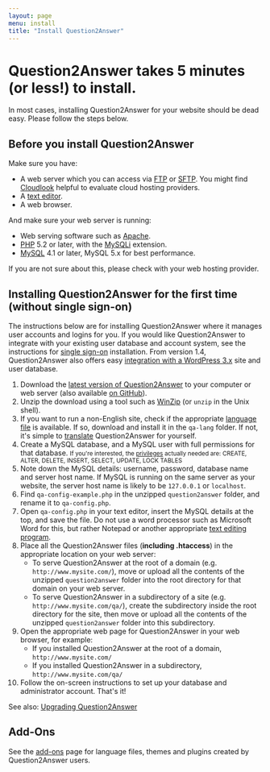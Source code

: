 ```yaml
---
layout: page
menu: install
title: "Install Question2Answer"
---
```


# Question2Answer takes 5 minutes <span class="highlight">(or less!)</span> to install.

In most cases, installing Question2Answer for your website should be dead easy. Please follow the steps below.

## Before you install Question2Answer

Make sure you have:

*   A web server which you can access via [FTP](http://en.wikipedia.org/wiki/File_Transfer_Protocol) or [SFTP](http://en.wikipedia.org/wiki/SSH_file_transfer_protocol). You might find [Cloudlook](http://www.cloudlook.com/ "Live Performance Benchmarks from the Cloud") helpful to evaluate cloud hosting providers.
*   A [text editor](http://en.wikipedia.org/wiki/Text_editor).
*   A web browser.

And make sure your web server is running:

*   Web serving software such as [Apache](http://httpd.apache.org/).
*   [PHP](http://www.php.net/) 5.2 or later, with the [MySQLi](http://en.wikipedia.org/wiki/MySQLi) extension.
*   [MySQL](http://www.mysql.com/) 4.1 or later, MySQL 5.x for best performance.

If you are not sure about this, please check with your web hosting provider.

## Installing Question2Answer for the first time (without single sign-on)

The instructions below are for installing Question2Answer where it manages user accounts and logins for you. If you would like Question2Answer to integrate with your existing user database and account system, see the instructions for [single sign-on](/install/single-sign-on/) installation. From version 1.4, Question2Answer also offers easy [integration with a WordPress 3.x](/install/wordpress/) site and user database.

1.  Download the [latest version of Question2Answer](https://github.com/q2a/question2answer/releases) to your computer or web server (also available [on GitHub](https://github.com/q2a/question2answer)).
2.  Unzip the download using a tool such as [WinZip](http://www.winzip.com/) (or `unzip` in the Unix shell).
3.  If you want to run a non-English site, check if the appropriate [language file](/addons/) is available. If so, download and install it in the `qa-lang` folder. If not, it's simple to [translate](/translate/) Question2Answer for yourself.
4.  Create a MySQL database, and a MySQL user with full permissions for that database.
    <small>If you're interested, the [privileges](http://dev.mysql.com/doc/mysql/en/privilege-system.html) actually needed are: CREATE, ALTER, DELETE, INSERT, SELECT, UPDATE, LOCK TABLES</small>
5.  Note down the MySQL details: username, password, database name and server host name. If MySQL is running on the same server as your website, the server host name is likely to be `127.0.0.1` or `localhost`.
6.  Find `qa-config-example.php` in the unzipped `question2answer` folder, and rename it to `qa-config.php`.
7.  Open `qa-config.php` in your text editor, insert the MySQL details at the top, and save the file. Do not use a word processor such as Microsoft Word for this, but rather Notepad or another appropriate [text editing program](http://en.wikipedia.org/wiki/List_of_text_editors).
8.  Place all the Question2Answer files (**including .htaccess**) in the appropriate location on your web server:
    *   To serve Question2Answer at the root of a domain (e.g. `http://www.mysite.com/`), move or upload all the contents of the unzipped `question2answer` folder into the root directory for that domain on your web server.
    *   To serve Question2Answer in a subdirectory of a site (e.g. `http://www.mysite.com/qa/`), create the subdirectory inside the root directory for the site, then move or upload all the contents of the unzipped `question2answer` folder into this subdirectory.
9.  Open the appropriate web page for Question2Answer in your web browser, for example:
    *   If you installed Question2Answer at the root of a domain, `http://www.mysite.com/`
    *   If you installed Question2Answer in a subdirectory, `http://www.mysite.com/qa/`
10.  Follow the on-screen instructions to set up your database and administrator account. That's it!

See also: [Upgrading Question2Answer](/install/upgrade/)

## Add-Ons

See the [add-ons](/addons/) page for language files, themes and plugins created by Question2Answer users.
